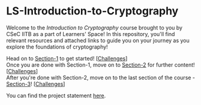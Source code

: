 # LS-Introduction-to-Cryptography

Welcome to the _Introduction to Cryptography_ course brought to you by CSeC IITB as a part of Learners' Space! In this repository, you'll find relevant resources and attached links to guide you on your journey as you explore the foundations of cryptography!

Head on to [Section-1](Section-1/README.md) to get started! [[Challenges](Section-1/Challenges)] <br>
 Once you are done with Section-1, move on to [Section-2](Section-2/README.md) for further content! [[Challenges](Section-2/Challenges)] <br>
After you're done with Section-2, move on to the last section of the course - [Section-3](Section-3/README.md)! [[Challenges](Section-3/Challenges)]

You can find the project statement [here](Project/README.md).
